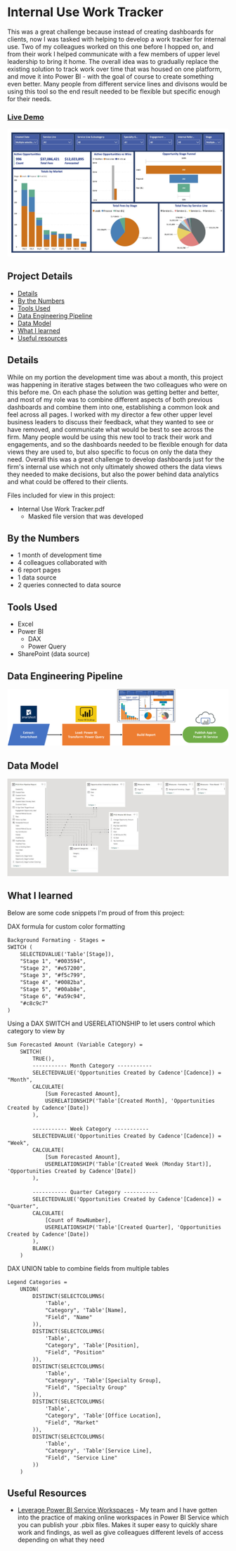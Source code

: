 # Internal Use Work Tracker

This was a great challenge because instead of creating dashboards for clients, now I was tasked with helping to develop a work tracker for internal use. Two of my colleagues worked on this one before I hopped on, and from their work I helped communicate with a few members of upper level leadership to bring it home. The overall idea was to gradually replace the existing solution to track work over time that was housed on one platform, and move it into Power BI - with the goal of course to create something even better. Many people from different service lines and divisons would be using this tool so the end result needed to be flexible but specific enough for their needs.

### [Live Demo](https://app.powerbi.com/view?r=eyJrIjoiYjRmOGJiMDUtM2M3Mi00MTVhLWE3NzgtYzNiYWUwMzNjOWM5IiwidCI6ImY3N2E4MGM5LTY5MTAtNGJkYy1iNjFiLTgxNzA2NmQ1NmI0NiIsImMiOjJ9)

!["Report"](./Internal%20Use%20Work%20Tracker.jpg)

## Project Details
- [Details](#details)
- [By the Numbers](#by-the-numbers)
- [Tools Used](#tools-used)
- [Data Engineering Pipeline](#data-engineering-pipeline)
- [Data Model](#data-model)
- [What I learned](#what-i-learned)
- [Useful resources](#useful-resources)

## Details

While on my portion the development time was about a month, this project was happening in iterative stages between the two colleagues who were on this before me. On each phase the solution was getting better and better, and most of my role was to combine different aspects of both previous dashboards and combine them into one, establishing a common look and feel across all pages. I worked with my director a few other upper level business leaders to discuss their feedback, what they wanted to see or have removed, and communicate what would be best to see across the firm. Many people would be using this new tool to track their work and engagements, and so the dashboards needed to be flexible enough for data views they are used to, but also specific to focus on only the data they need. Overall this was a great challenge to develop dashboards just for the firm's internal use which not only ultimately showed others the data views they needed to make decisions, but also the power behind data analytics and what could be offered to their clients.

Files included for view in this project:
- Internal Use Work Tracker.pdf
  - Masked file version that was developed

## By the Numbers

- 1 month of development time
- 4 colleagues collaborated with
- 6 report pages
- 1 data source
- 2 queries connected to data source

## Tools Used

- Excel
- Power BI
  - DAX
  - Power Query
- SharePoint (data source)

## Data Engineering Pipeline

!["Pipeline"](./Internal%20Use%20Work%20Tracker%20Pipeline.png)

## Data Model

!["Data Model"](./Internal%20Use%20Work%20Tracker%20Data%20Model.JPG)

## What I learned

Below are some code snippets I'm proud of from this project:

DAX formula for custom color formatting
```DAX
Background Formating - Stages = 
SWITCH ( 
    SELECTEDVALUE('Table'[Stage]),
    "Stage 1", "#003594",
    "Stage 2", "#e57200",
    "Stage 3", "#f5c799",
    "Stage 4", "#0082ba",
    "Stage 5", "#00ab8e",
    "Stage 6", "#a59c94",
    "#c8c9c7"
)
```

Using a DAX SWITCH and USERELATIONSHIP to let users control which category to view by
```DAX
Sum Forecasted Amount (Variable Category) = 
    SWITCH(
        TRUE(),
        ----------- Month Category -----------
        SELECTEDVALUE('Opportunities Created by Cadence'[Cadence]) = "Month",
        CALCULATE(
            [Sum Forecasted Amount],
            USERELATIONSHIP('Table'[Created Month], 'Opportunities Created by Cadence'[Date])
        ),

        ----------- Week Category -----------
        SELECTEDVALUE('Opportunities Created by Cadence'[Cadence]) = "Week",
        CALCULATE(
            [Sum Forecasted Amount],
            USERELATIONSHIP('Table'[Created Week (Monday Start)], 'Opportunities Created by Cadence'[Date])
        ),

        ----------- Quarter Category -----------
        SELECTEDVALUE('Opportunities Created by Cadence'[Cadence]) = "Quarter",
        CALCULATE(
            [Count of RowNumber],
            USERELATIONSHIP('Table'[Created Quarter], 'Opportunities Created by Cadence'[Date])
        ),
        BLANK()
    )
```

DAX UNION table to combine fields from multiple tables
```DAX
Legend Categories = 
    UNION(
        DISTINCT(SELECTCOLUMNS(
            'Table',
            "Category", 'Table'[Name],
            "Field", "Name"
        )),
        DISTINCT(SELECTCOLUMNS(
            'Table',
            "Category", 'Table'[Position],
            "Field", "Position"
        )),
        DISTINCT(SELECTCOLUMNS(
            'Table',
            "Category", 'Table'[Specialty Group],
            "Field", "Specialty Group"
        )),
        DISTINCT(SELECTCOLUMNS(
            'Table',
            "Category", 'Table'[Office Location],
            "Field", "Market"
        )),
        DISTINCT(SELECTCOLUMNS(
            'Table',
            "Category", 'Table'[Service Line],
            "Field", "Service Line"
        ))
    )
```

## Useful Resources

- [Leverage Power BI Service Workspaces](https://learn.microsoft.com/en-us/power-bi/fundamentals/service-get-started) - My team and I have gotten into the practice of making online workspaces in Power BI Service which you can publish your .pbix files. Makes it super easy to quickly share work and findings, as well as give colleagues different levels of access depending on what they need